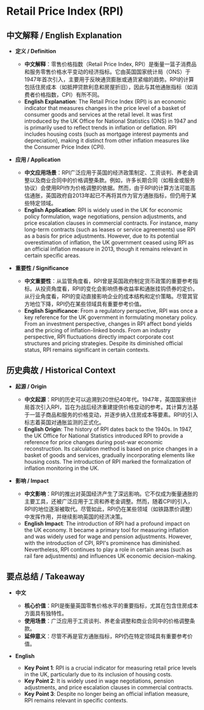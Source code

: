 # Retail Price Index (RPI)

## 中文解释 / English Explanation

* **定义 / Definition**  
  - **中文解释**：零售价格指数（Retail Price Index, RPI）是衡量一篮子消费品和服务零售价格水平变动的经济指标。它由英国国家统计局（ONS）于1947年首次引入，主要用于反映通货膨胀或通货紧缩的趋势。RPI的计算包括住房成本（如抵押贷款利息和房屋折旧），因此与其他通胀指标（如消费者价格指数，CPI）有所不同。  
  - **English Explanation**: The Retail Price Index (RPI) is an economic indicator that measures changes in the price level of a basket of consumer goods and services at the retail level. It was first introduced by the UK Office for National Statistics (ONS) in 1947 and is primarily used to reflect trends in inflation or deflation. RPI includes housing costs (such as mortgage interest payments and depreciation), making it distinct from other inflation measures like the Consumer Price Index (CPI).

* **应用 / Application**  
  - **中文应用场景**：RPI广泛应用于英国的经济政策制定、工资谈判、养老金调整以及商业合同中的价格调整条款。例如，许多长期合同（如租金或服务协议）会使用RPI作为价格调整的依据。然而，由于RPI的计算方法可能高估通胀，英国政府自2013年起已不再将其作为官方通胀指标，但仍用于某些特定领域。  
  - **English Application**: RPI is widely used in the UK for economic policy formulation, wage negotiations, pension adjustments, and price escalation clauses in commercial contracts. For instance, many long-term contracts (such as leases or service agreements) use RPI as a basis for price adjustments. However, due to its potential overestimation of inflation, the UK government ceased using RPI as an official inflation measure in 2013, though it remains relevant in certain specific areas.

* **重要性 / Significance**  
  - **中文重要性**：从监管角度看，RPI曾是英国政府制定货币政策的重要参考指标。从投资角度看，RPI的变化会影响债券收益率和通胀挂钩债券的定价。从行业角度看，RPI的变动直接影响企业的成本结构和定价策略。尽管其官方地位下降，RPI仍在某些领域具有重要参考价值。  
  - **English Significance**: From a regulatory perspective, RPI was once a key reference for the UK government in formulating monetary policy. From an investment perspective, changes in RPI affect bond yields and the pricing of inflation-linked bonds. From an industry perspective, RPI fluctuations directly impact corporate cost structures and pricing strategies. Despite its diminished official status, RPI remains significant in certain contexts.

## 历史典故 / Historical Context

* **起源 / Origin**  
  - **中文起源**：RPI的历史可以追溯到20世纪40年代。1947年，英国国家统计局首次引入RPI，旨在为战后经济重建提供价格变动的参考。其计算方法基于一篮子商品和服务的价格变动，并逐步纳入住房成本等要素。RPI的引入标志着英国对通胀监测的正式化。  
  - **English Origin**: The history of RPI dates back to the 1940s. In 1947, the UK Office for National Statistics introduced RPI to provide a reference for price changes during post-war economic reconstruction. Its calculation method is based on price changes in a basket of goods and services, gradually incorporating elements like housing costs. The introduction of RPI marked the formalization of inflation monitoring in the UK.

* **影响 / Impact**  
  - **中文影响**：RPI的推出对英国经济产生了深远影响。它不仅成为衡量通胀的主要工具，还被广泛应用于工资和养老金调整。然而，随着CPI的引入，RPI的地位逐渐被取代。尽管如此，RPI仍在某些领域（如铁路票价调整）中发挥作用，并继续影响英国的经济决策。  
  - **English Impact**: The introduction of RPI had a profound impact on the UK economy. It became a primary tool for measuring inflation and was widely used for wage and pension adjustments. However, with the introduction of CPI, RPI's prominence has diminished. Nevertheless, RPI continues to play a role in certain areas (such as rail fare adjustments) and influences UK economic decision-making.

## 要点总结 / Takeaway

* **中文**  
  - **核心价值**：RPI是衡量英国零售价格水平的重要指标，尤其在包含住房成本方面具有独特性。  
  - **使用场景**：广泛应用于工资谈判、养老金调整和商业合同中的价格调整条款。  
  - **延伸意义**：尽管不再是官方通胀指标，RPI仍在特定领域具有重要参考价值。

* **English**  
  - **Key Point 1**: RPI is a crucial indicator for measuring retail price levels in the UK, particularly due to its inclusion of housing costs.  
  - **Key Point 2**: It is widely used in wage negotiations, pension adjustments, and price escalation clauses in commercial contracts.  
  - **Key Point 3**: Despite no longer being an official inflation measure, RPI remains relevant in specific contexts.